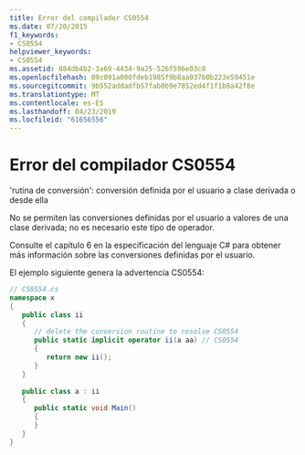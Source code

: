 ```yaml
---
title: Error del compilador CS0554
ms.date: 07/20/2015
f1_keywords:
- CS0554
helpviewer_keywords:
- CS0554
ms.assetid: 884db4b2-3a69-4434-9a25-526f596e03c8
ms.openlocfilehash: 09c091a000fdeb1985f9b8aa937b0b223e59451e
ms.sourcegitcommit: 9b552addadfb57fab0b9e7852ed4f1f1b8a42f8e
ms.translationtype: MT
ms.contentlocale: es-ES
ms.lasthandoff: 04/23/2019
ms.locfileid: "61656556"
---
```

# <a name="compiler-error-cs0554"></a>Error del compilador CS0554
'rutina de conversión': conversión definida por el usuario a clase derivada o desde ella  
  
 No se permiten las conversiones definidas por el usuario a valores de una clase derivada; no es necesario este tipo de operador.  
  
 Consulte el capítulo 6 en la especificación del lenguaje C# para obtener más información sobre las conversiones definidas por el usuario.  
  
 El ejemplo siguiente genera la advertencia CS0554:  
  
```csharp  
// CS0554.cs  
namespace x  
{  
   public class ii  
   {  
      // delete the conversion routine to resolve CS0554  
      public static implicit operator ii(a aa) // CS0554  
      {  
         return new ii();  
      }  
   }  
  
   public class a : ii  
   {  
      public static void Main()  
      {  
      }  
   }  
}  
```
